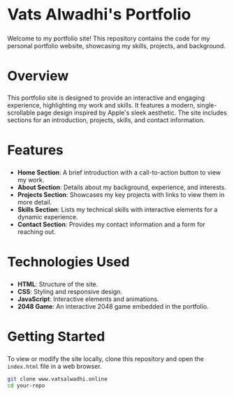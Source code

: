 # <h1 style="font-size:36px;">Vats Alwadhi's Portfolio</h1>

Welcome to my portfolio site! This repository contains the code for my personal portfolio website, showcasing my skills, projects, and background.

## <h2 style="font-size:30px;">Overview</h2>

This portfolio site is designed to provide an interactive and engaging experience, highlighting my work and skills. It features a modern, single-scrollable page design inspired by Apple's sleek aesthetic. The site includes sections for an introduction, projects, skills, and contact information.

## <h2 style="font-size:30px;">Features</h2>

- **Home Section**: A brief introduction with a call-to-action button to view my work.
- **About Section**: Details about my background, experience, and interests.
- **Projects Section**: Showcases my key projects with links to view them in more detail.
- **Skills Section**: Lists my technical skills with interactive elements for a dynamic experience.
- **Contact Section**: Provides my contact information and a form for reaching out.

## <h2 style="font-size:30px;">Technologies Used</h2>

- **HTML**: Structure of the site.
- **CSS**: Styling and responsive design.
- **JavaScript**: Interactive elements and animations.
- **2048 Game**: An interactive 2048 game embedded in the portfolio.

## <h2 style="font-size:30px;">Getting Started</h2>

To view or modify the site locally, clone this repository and open the `index.html` file in a web browser.

```bash
git clone www.vatsalwadhi.online
cd your-repo
